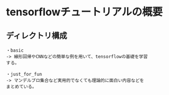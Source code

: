 # tensorflowチュートリアルの概要

## ディレクトリ構成
```
・basic
-> 線形回帰やCNNなどの簡単な例を用いて、tensorflowの基礎を学習
する。

・just_for_fun
-> マンデルブロ集合など実用的でなくても理論的に面白い内容などを
まとめている。
```
